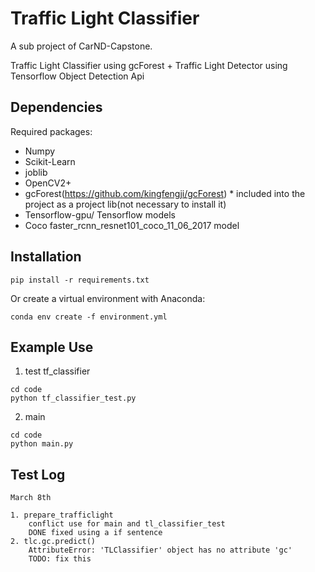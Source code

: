 # Traffic Light Classifier

A sub project of CarND-Capstone.

Traffic Light Classifier using gcForest + Traffic Light Detector using Tensorflow Object Detection Api

## Dependencies

Required packages:
 - Numpy
 - Scikit-Learn
 - joblib
 - OpenCV2+
 - gcForest(https://github.com/kingfengji/gcForest) * included into the project as a project lib(not necessary to install it)
 - Tensorflow-gpu/ Tensorflow models
 - Coco faster_rcnn_resnet101_coco_11_06_2017 model

## Installation

```
pip install -r requirements.txt
```

Or create a virtual environment with Anaconda:

```
conda env create -f environment.yml
```

## Example Use

1. test tf_classifier

```
cd code
python tf_classifier_test.py
```

2. main

```
cd code
python main.py
```

## Test Log

    March 8th

    1. prepare_trafficlight
        conflict use for main and tl_classifier_test
        DONE fixed using a if sentence
    2. tlc.gc.predict()
        AttributeError: 'TLClassifier' object has no attribute 'gc'
        TODO: fix this

